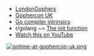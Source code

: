 - [LondonGophers](https://twitter.com/londongophers)
- [Gophercon UK](https://www.gophercon.co.uk/)
- [Go compiler intrinsics](https://dave.cheney.net/2019/08/20/go-compiler-intrinsics)
- r/golang ~> [The init function](https://www.reddit.com/r/golang/comments/cojehd/the_init_function/eww5tvb/)
- [Watch this on YouTube](https://www.youtube.com/watch?v=g8BD-0rIRN4)

[![gotime-at-gophercon-uk.png](https://cdn.changelog.com/gotime-at-gophercon-uk.png)](https://www.youtube.com/watch?v=g8BD-0rIRN4)